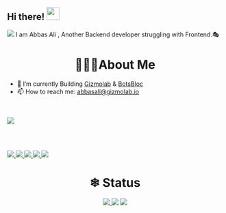 ## Hi there! <img src="https://user-images.githubusercontent.com/42378118/110234147-e3259600-7f4e-11eb-95be-0c4047144dea.gif" width="30">
![](https://hit.yhype.me/github/profile?user_id=51985250)
I am Abbas Ali , Another Backend developer struggling with Frontend.🎭 
<h1 align="center"> 👨🏻‍💻About Me </h1>

- 🔭 I’m currently Building [Gizmolab](https://gizmolab.io) & [BotsBloc](https://prodigy.botsbloc.io)
- 📫 How to reach me: [abbasali@gizmolab.io](mailto:abbasali@gizmolab.io)

<br>

![](https://komarev.com/ghpvc/?username=gizmo-dev&style=flat-square&color=39FF14&label=VISITORS)
<!--
<h1 align="center"> 🔧 Skills & Tools: </h1>

<p align="center">
-->
  <!-- WEB 
   <a href="https://html.com/"> 
    <img src="https://img.shields.io/badge/HTML-E34F26?style=for-the-badge&logo=HTML5&logoColor=white">
  </a>
  <a href="https://www.w3schools.com/css/">
    <img src="https://img.shields.io/badge/CSS-1572B6?style=for-the-badge&logo=CSS3&logoColor=white">
  </a>
  <a href="https://www.javascript.com/">
    <img src="https://img.shields.io/badge/JavaScript-323330?style=for-the-badge&logo=javascript&logoColor=F7DF1E">
  </a>
  <br>
-->
  <!-- FRONTEND 
   <a href="https://reactjs.org/">
    <img src="https://img.shields.io/badge/react-61DAFB?&style=for-the-badge&logo=react&logoColor=121212">
  </a>
  
   <a href="https://reactjs.org/">
    <img src="https://img.shields.io/badge/next.js-000000?style=for-the-badge&logo=nextdotjs&logoColor=white">
  </a>
  
   <a href="https://tailwindcss.com/">
    <img src="https://img.shields.io/badge/Tailwind_CSS-38B2AC?style=for-the-badge&logo=tailwind-css&logoColor=white">
  </a>
  <a href="https://tailwindcss.com/">
    <img src="https://img.shields.io/badge/Bootstrap-563D7C?style=for-the-badge&logo=bootstrap&logoColor=white">
  </a>
  <br>
-->
  <!-- BACKEND 
  
  <a href="https://nodejs.org/en/">
    <img src="https://img.shields.io/badge/NODE.JS-339933?style=for-the-badge&logo=Node.js&logoColor=white">
  </a>
    <a href="https://git-scm.com/">
    <img src="https://img.shields.io/badge/git-F05032?&style=for-the-badge&logo=git&logoColor=white">
  </a>
    <a href="https://expressjs.com/">
    <img src="https://img.shields.io/badge/express.js-000000?&style=for-the-badge&logo=Express&logoColor=white">
  </a>
      <a href="https://www.mongodb.com/">
    <img src="https://img.shields.io/badge/MongoDB-4EA94B?style=for-the-badge&logo=mongodb&logoColor=white">
  </a>
       <a href="https://www.npmjs.com/">
    <img src="https://img.shields.io/badge/npm-CB3837?style=for-the-badge&logo=npm&logoColor=white">
  </a>
       <a href="https://www.npmjs.com/">
    <img src="https://img.shields.io/badge/Python-3776AB?style=for-the-badge&logo=python&logoColor=white">
  </a>

  <br>
  <!-- CLOUD 
     <a href="https://www.npmjs.com/">
    <img src="https://img.shields.io/badge/microsoft%20azure-0089D6?style=for-the-badge&logo=microsoft-azure&logoColor=whit">
  </a>
  <a href="https://nodejs.org/en/">
    <img src="https://img.shields.io/badge/Digital_Ocean-0080FF?style=for-the-badge&logo=DigitalOcean&logoColor=white">
  </a>
  <a href="https://nodejs.org/en/">
    <img src="https://img.shields.io/badge/Heroku-430098?style=for-the-badge&logo=heroku&logoColor=white">
  </a>
    <a href="https://nodejs.org/en/">
    <img src="https://img.shields.io/badge/Netlify-00C7B7?style=for-the-badge&logo=netlify&logoColor=white">
  </a>
   <a href="https://nodejs.org/en/">
    <img src="https://img.shields.io/badge/Vercel-000000?style=for-the-badge&logo=vercel&logoColor=white">
  </a>
<br>
  <!-- TOOLS 
  <a href="https://code.visualstudio.com/">
    <img src="https://img.shields.io/badge/VS%20Code-007ACC?&style=for-the-badge&logo=visual-studio-code&logoColor=white">
  </a>
  <a href="https://www.google.com/intl/en_in/chrome/">
    <img src="https://img.shields.io/badge/google%20chrome-4285F4?&style=for-the-badge&logo=google%20chrome&logoColor=white">
  </a>
 <a href="https://www.google.com/intl/en_in/chrome/">
    <img src="https://img.shields.io/badge/Windows-0078D6?style=for-the-badge&logo=windows&logoColor=white">
  </a>
   <a href="https://www.google.com/intl/en_in/chrome/">
    <img src="https://img.shields.io/badge/Linux-FCC624?style=for-the-badge&logo=linux&logoColor=black">
  </a>
-->
  <br>
 

   
</p>
<!-- 
<h1 align="center"> 📊 Stats: </h1>

<p align="center">
  <a href="https://github.com/anuraghazra/github-readme-stats">
    <img src="https://github-readme-stats.vercel.app/api?username=gizmo-dev&show_icons=true&bg_color=0d1117&text_color=FFF&border_color=444" height="165">
  </a>
  <a href="https://github.com/anuraghazra/github-readme-stats">
    <img src="https://github-readme-stats.vercel.app/api/top-langs/?username=gizmo-dev&layout=compact&bg_color=0d1117&text_color=FFF&border_color=444"  height="165">
  </a>
  <br>
</p>

 -->
<h1 align="center"> 🤝 Socials: </h1>
  <p align="center">
<!--      <a align="center" href="https://buymeacoffee.com/g1zmo">
      <img src="https://img.shields.io/badge/Buy_Me_A_Coffee-FFDD00?style=for-the-badge&logo=buy-me-a-coffee&logoColor=black">
    </a> -->
    <br>
    <a href="https://twitter.com/0xgizmo">
      <img src="https://img.shields.io/badge/twitter-1DA1F2?&style=for-the-badge&logo=twitter&logoColor=white">
    </a>
    <a href="https://www.linkedin.com/in/abbas-ali-mehtar-4075a6199/">
      <img src="https://img.shields.io/badge/linkedin-0A66C2?&style=for-the-badge&logo=linkedin&logoColor=white">
    </a>
     <a href="https://www.instagram.com/abbasali.eth/">
      <img src="https://img.shields.io/badge/Instagram-E4405F?style=for-the-badge&logo=instagram&logoColor=white">
    </a>
     <a href="https://www.youtube.com/channel/UClTrC1sq59NvfKT3L7zG39A">
      <img src="https://img.shields.io/badge/YouTube-FF0000?style=for-the-badge&logo=youtube&logoColor=white">
    </a>
     <a href="https://twitch.tv/itsxgizmo">
      <img src="https://img.shields.io/badge/Twitch-9146FF?style=for-the-badge&logo=twitch&logoColor=white">
    </a>
  </p>






<h1 align="center">❄ Status </h1>
  <p align="center">
    <a href="https://dev.discordprofiles.me/openspotify/428529925750915073">
      <img src="https://dev.discordprofiles.me/badge/spotify/428529925750915073">
    </a>
      <img src="https://dev.discordprofiles.me/badge/vscode/428529925750915073">
      <img src="https://dev.discordprofiles.me/badge/playing/428529925750915073">
      </p>

  


<!-- <h1 id="meme" align="center"> Here's A Meme:</h1>
<p align="center"> 
  <img height="300" align="center" src="https://memer-api.live/randommeme">
</p>
<p align="center"> <a href="https://github.com/gizmo-dev">Refresh</a></p> -->

